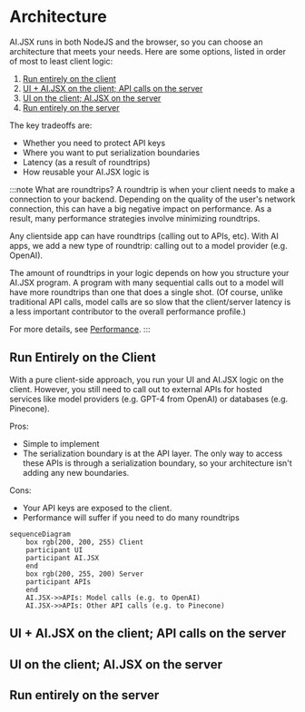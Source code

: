# Architecture

AI.JSX runs in both NodeJS and the browser, so you can choose an architecture that meets your needs. Here are some options, listed in order of most to least client logic:

1. [Run entirely on the client](#run-entirely-on-the-client)
1. [UI + AI.JSX on the client; API calls on the server](#ui--aijsx-on-the-client-api-calls-on-the-server)
1. [UI on the client; AI.JSX on the server](#ui-on-the-client-aijsx-on-the-server)
1. [Run entirely on the server](#run-entirely-on-the-server)

The key tradeoffs are:
* Whether you need to protect API keys
* Where you want to put serialization boundaries
* Latency (as a result of roundtrips)
* How reusable your AI.JSX logic is

:::note What are roundtrips?
A roundtrip is when your client needs to make a connection to your backend. Depending on the quality of the user's network connection, this can have a big negative impact on performance. As a result, many performance strategies involve minimizing roundtrips.

Any clientside app can have roundtrips (calling out to APIs, etc). With AI apps, we add a new type of roundtrip: calling out to a model provider (e.g. OpenAI).

The amount of roundtrips in your logic depends on how you structure your AI.JSX program. A program with many sequential calls out to a model will have more roundtrips than one that does a single shot. (Of course, unlike traditional API calls, model calls are so slow that the client/server latency is a less important contributor to the overall performance profile.)

For more details, see [Performance](./performance.md).
:::

## Run Entirely on the Client

With a pure client-side approach, you run your UI and AI.JSX logic on the client. However, you still need to call out to external APIs for hosted services like model providers (e.g. GPT-4 from OpenAI) or databases (e.g. Pinecone).

Pros:
* Simple to implement
* The serialization boundary is at the API layer. The only way to access these APIs is through a serialization boundary, so your architecture isn't adding any new boundaries.

Cons:
* Your API keys are exposed to the client.
* Performance will suffer if you need to do many roundtrips

```mermaid
sequenceDiagram
    box rgb(200, 200, 255) Client
    participant UI
    participant AI.JSX
    end
    box rgb(200, 255, 200) Server
    participant APIs
    end
    AI.JSX->>APIs: Model calls (e.g. to OpenAI)
    AI.JSX->>APIs: Other API calls (e.g. to Pinecone)
```

## UI + AI.JSX on the client; API calls on the server

## UI on the client; AI.JSX on the server

## Run entirely on the server
